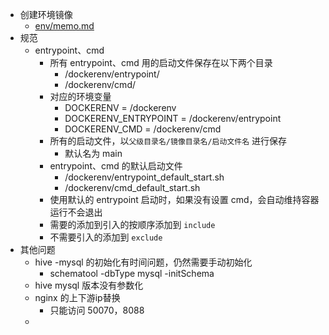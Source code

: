- 创建环境镜像
    - [env/memo.md](env/memo.md)
- 规范
    - entrypoint、cmd
        - 所有 entrypoint、cmd 用的启动文件保存在以下两个目录
            - /dockerenv/entrypoint/
            - /dockerenv/cmd/
        - 对应的环境变量
            - DOCKERENV = /dockerenv
            - DOCKERENV_ENTRYPOINT = /dockerenv/entrypoint
            - DOCKERENV_CMD = /dockerenv/cmd
        - 所有的启动文件，以`父级目录名/镜像目录名/启动文件名` 进行保存
            - 默认名为 main
        - entrypoint、cmd 的默认启动文件
            - /dockerenv/entrypoint_default_start.sh
            - /dockerenv/cmd_default_start.sh
        - 使用默认的 entrypoint 启动时，如果没有设置 cmd，会自动维持容器运行不会退出
        - 需要的添加到引入的按顺序添加到 `include`
        - 不需要引入的添加到 `exclude`
- 其他问题
    - hive -mysql 的初始化有时间问题，仍然需要手动初始化
        - schematool -dbType mysql -initSchema
    - hive mysql 版本没有参数化
    - nginx 的上下游ip替换
        - 只能访问 50070，8088
    - 
